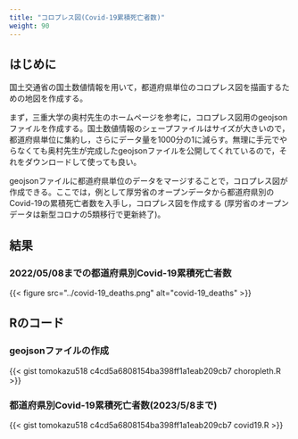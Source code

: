 ```yaml
---
title: "コロプレス図(Covid-19累積死亡者数)"
weight: 90
---
```


## はじめに

国土交通省の国土数値情報を用いて，都道府県単位のコロプレス図を描画するための地図を作成する。

まず，三重大学の奥村先生のホームページを参考に，コロプレス図用のgeojsonファイルを作成する。国土数値情報のシェープファイルはサイズが大きいので，都道府県単位に集約し，さらにデータ量を1000分の1に減らす。無理に手元でやらなくても奥村先生が完成したgeojsonファイルを公開してくれているので，それをダウンロードして使っても良い。

geojsonファイルに都道府県単位のデータをマージすることで，コロプレス図が作成できる。ここでは，例として厚労省のオープンデータから都道府県別のCovid-19の累積死亡者数を入手し，コロプレス図を作成する (厚労省のオープンデータは新型コロナの5類移行で更新終了)。

## 結果

### 2022/05/08までの都道府県別Covid-19累積死亡者数

{{< figure src="../covid-19_deaths.png" alt="covid-19_deaths" >}}

## Rのコード

### geojsonファイルの作成

{{< gist tomokazu518 c4cd5a6808154ba398ff1a1eab209cb7 choropleth.R >}}

### 都道府県別Covid-19累積死亡者数(2023/5/8まで)

{{< gist tomokazu518 c4cd5a6808154ba398ff1a1eab209cb7 covid19.R >}}
